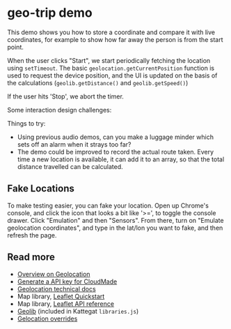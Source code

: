 # geo-trip demo

This demo shows you how to store a coordinate and compare it with live coordinates, for example to show how far away the person is from the start point.

When the user clicks "Start", we start periodically fetching the location using `setTimeout`. The basic `geolocation.getCurrentPosition` function is used to request the device position, and the UI is updated on the basis of the calculations (`geolib.getDistance()` and `geolib.getSpeed()`)

If the user hits 'Stop', we abort the timer.

Some interaction design challenges:

Things to try:
* Using previous audio demos, can you make a luggage minder which sets off an alarm when it strays too far?
* The demo could be improved to record the actual route taken. Every time a new location is available, it can add it to an array, so that the total distance travelled can be calculated.

## Fake Locations

To make testing easier, you can fake your location. Open up Chrome's console, and click the icon that looks a bit like '>=', to toggle the console drawer. Click "Emulation" and then "Sensors". From there, turn on "Emulate geolocation coordinates", and type in the lat/lon you want to fake, and then refresh the page.


## Read more
* [Overview on Geolocation](http://diveintohtml5.info/geolocation.html)
* [Generate a API key for CloudMade](http://account.cloudmade.com/register)
* [Geolocation technical docs](https://developer.mozilla.org/en/docs/WebAPI/Using_geolocation)
* Map library, [Leaflet Quickstart](http://leafletjs.com/examples/quick-start.html)
* Map library, [Leaflet API reference](http://leafletjs.com/reference.html)
* [Geolib](https://github.com/manuelbieh/Geolib) (included in Kattegat `libraries.js`)
* [Gelocation overrides](https://developers.google.com/chrome-developer-tools/docs/mobile-emulation#device-geolocation-overrides)